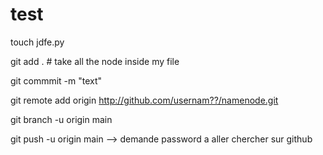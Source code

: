 # test

touch jdfe.py 

git add . # take all the node inside my file 

git commmit -m "text"

git remote add origin http://github.com/usernam??/namenode.git

git branch -u origin main 

git push -u origin main  --> demande password a aller chercher sur github 
